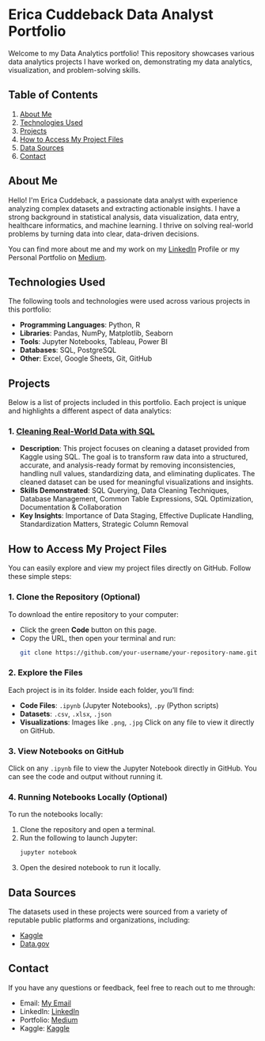# Erica Cuddeback Data Analyst Portfolio
Welcome to my Data Analytics portfolio! This repository showcases various data analytics projects I have worked on, demonstrating my data analytics, visualization, and problem-solving skills.


## Table of Contents
1. [About Me](#about-me)
2. [Technologies Used](#technologies-used)
3. [Projects](#projects)
4. [How to Access My Project Files](#how-to-access-my-project-files)
5. [Data Sources](#data-sources)
6. [Contact](#contact)


## About Me
Hello! I'm Erica Cuddeback, a passionate data analyst with experience analyzing complex datasets and extracting actionable insights. I have a strong background in statistical analysis, data visualization, data entry, healthcare informatics, and machine learning. I thrive on solving real-world problems by turning data into clear, data-driven decisions.

You can find more about me and my work on my [LinkedIn](https://www.linkedin.com/in/erica-cuddeback) Profile or my Personal Portfolio on [Medium](https://medium.com/@ecuddeback/erica-cuddeback-data-analyst-portfolio-ee2c2cd16ea1).


## Technologies Used
The following tools and technologies were used across various projects in this portfolio:
- **Programming Languages**: Python, R
- **Libraries**: Pandas, NumPy, Matplotlib, Seaborn
- **Tools**: Jupyter Notebooks, Tableau, Power BI
- **Databases**: SQL, PostgreSQL
- **Other**: Excel, Google Sheets, Git, GitHub


## Projects
Below is a list of projects included in this portfolio. Each project is unique and highlights a different aspect of data analytics:
### 1. [Cleaning Real-World Data with SQL](https://medium.com/@ecuddeback/cleaning-real-world-data-with-mysql-a-personal-project-c72bae40f0d5)
- **Description**: This project focuses on cleaning a dataset provided from Kaggle using SQL. The goal is to transform raw data into a structured, accurate, and analysis-ready format by removing inconsistencies, handling null values, standardizing data, and eliminating duplicates. The cleaned dataset can be used for meaningful visualizations and insights.
- **Skills Demonstrated**: SQL Querying, Data Cleaning Techniques, Database Management, Common Table Expressions, SQL Optimization, Documentation & Collaboration
- **Key Insights**: Importance of Data Staging, Effective Duplicate Handling, Standardization Matters, Strategic Column Removal


## How to Access My Project Files
You can easily explore and view my project files directly on GitHub. Follow these simple steps:

### 1. **Clone the Repository (Optional)**
To download the entire repository to your computer:
- Click the green **Code** button on this page.
- Copy the URL, then open your terminal and run:
  ```bash
  git clone https://github.com/your-username/your-repository-name.git
  ```

### 2. **Explore the Files**
Each project is in its folder. Inside each folder, you’ll find:
- **Code Files**: `.ipynb` (Jupyter Notebooks), `.py` (Python scripts)
- **Datasets**: `.csv`, `.xlsx`, `.json`
- **Visualizations**: Images like `.png`, `.jpg`
Click on any file to view it directly on GitHub.

### 3. **View Notebooks on GitHub**
Click on any `.ipynb` file to view the Jupyter Notebook directly in GitHub. You can see the code and output without running it.

### 4. **Running Notebooks Locally (Optional)**
To run the notebooks locally:
1. Clone the repository and open a terminal.
2. Run the following to launch Jupyter:
   ```bash
   jupyter notebook
   ```
3. Open the desired notebook to run it locally.


## Data Sources
The datasets used in these projects were sourced from a variety of reputable public platforms and organizations, including:
- [Kaggle](https://www.kaggle.com/)
- [Data.gov](https://data.gov/)


## Contact
If you have any questions or feedback, feel free to reach out to me through:
- Email: [My Email](ecuddeback1@outlook.com)
- LinkedIn: [LinkedIn](https://www.linkedin.com/in/erica-cuddeback)
- Portfolio: [Medium](https://medium.com/@ecuddeback/erica-cuddeback-data-analyst-portfolio-ee2c2cd16ea1)
- Kaggle: [Kaggle](https://www.kaggle.com/ericacuddeback)
